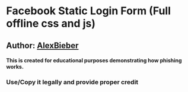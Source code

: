 # Facebook Static Login Form (Full offline css and js)

## Author: [AlexBieber](https://github.com/alexbieber)

#### This is created for educational purposes demonstrating how phishing works.

### Use/Copy it legally and provide proper credit

